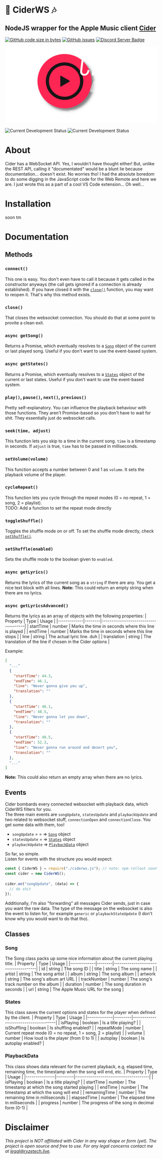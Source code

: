 # 🍎 CiderWS 🎶
## NodeJS wrapper for the Apple Music client [Cider](https://github.com/ciderapp/Cider)
[![GitHub code size in bytes](https://img.shields.io/github/languages/code-size/ryzetech/CiderWS?style=for-the-badge)](https://github.com/ryzetech/CiderWS) [![GitHub issues](https://img.shields.io/github/issues/ryzetech/CiderWS?style=for-the-badge)](https://github.com/ryzetech/CiderWS/issues) [![Discord Server Badge](https://img.shields.io/discord/863684433693245500?label=Join%20my%20Communty%20Discord%21&logo=Discord&logoColor=white&style=for-the-badge)](https://discord.gg/N9CuvqJtFK)

![CiderWS Cover](ciderws-repocover.png)

![Current Development Status](https://img.shields.io/badge/Current_Development_Status-MEME_%2F_Barely_working-critical?style=for-the-badge)
![Current Development Status](https://img.shields.io/badge/Publishing_Status-far_from_ready-critical?style=for-the-badge)


# About
Cider has a WebSocket API. Yes, I wouldn't have thought either! But, unlike the REST API, calling it "documentated" would be a blunt lie because documentation... doesn't exist. No worries tho! I had the absolute boredom to do some digging in the JavaScript code for the Web Remote and here we are. I just wrote this as a part of a cool VS Code extension... Oh well...

# Installation
soon tm

# Documentation
## Methods
### `connect()`
This one is easy. You don't even have to call it because it gets called in the constructor anyways (the call gets ignored if a connection is already established). If you have closed it with the [`close()`](#close) function, you may want to reopen it. That's why this method exists.

### `close()`
That closes the websocket connection. You should do that at some point to provite a clean exit.

### `async getSong()`
Returns a Promise, which eventually resolves to a [`Song`](#song) object of the current or last played song. Useful if you don't want to use the event-based system.

### `async getStates()`
Returns a Promise, which eventually resolves to a [`States`](#states) object of the current or last states. Useful if you don't want to use the event-based system.

### `play()`, `pause()`, `next()`, `previous()`
Pretty self-explanatory. You can influence the playback behaviour with those functions. They aren't Promise-based so you don't have to wait for shit. They essentially just do websocket calls.

### `seek(time, adjust)`
This function lets you skip to a time in the current song. `time` is a timestamp in seconds. If `adjust` is true, `time` has to be passed in milliseconds.  

### `setVolume(volume)`
This function accepts a number between 0 and 1 as `volume`. It sets the playback volume of the player.  

### `cycleRepeat()`
This function lets you cycle through the repeat modes (0 = no repeat, 1 = song, 2 = playlist).  
TODO: Add a function to set the repeat mode directly

### `toggleShuffle()`
Toggles the shuffle mode on or off. To set the shuffle mode directly, check [`setShuffle()`](#setshuffleenabled).

### `setShuffle(enabled)`
Sets the shuffle mode to the boolean given to `enabled`.  

### `async getLyrics()`
Returns the lyrics of the current song as a `string` if there are any. You get a nice text block with all lines. **Note:** This could return an empty string when there are no lyrics.

### `async getLyricsAdvanced()`
Returns the lyrics as an array of objects with the following properties:
| Property    | Type   | Usage                                |
|-------------|--------|--------------------------------------|
| startTime   | number | Marks the time in seconds where this line is played |
| endTime     | number | Marks the time in seconds where this line stops |
| line        | string | The actual lyric line. duh           |
| translation | string | The translation of the line if chosen in the Cider options |

Example:
```json
[
  "..."
  {
    "startTime": 44.3,
    "endTime": 46.1,
    "line": "Never gonna give you up",
    "translation": ""
  },
  {
    "startTime": 46.1,
    "endTime": 48.5,
    "line": "Never gonna let you down",
    "translation": ""
  },
  {
    "startTime": 48.5,
    "endTime": 52.3,
    "line": "Never gonna run around and desert you",
    "translation": ""
  },
  "..."
]
```
**Note:** This could also return an empty array when there are no lyrics.


## Events
Cider bombards every connected websocket with playback data, which CiderWS filters for you.  
The three main events are `songUpdate`, `statesUpdate` and `playbackUpdate` and two related to websocket stuff, `connectionOpen` and `connectionClose`. You get some data with them, too!
- `songUpdate` = = => [`Song`](#song) object
- `statesUpdate` = => [`States`](#states) object
- `playbackUpdate` => [`PlaybackData`](#playbackdata) object

So far, so simple.  
Listen for events with the structure you would expect:
```js
const { CiderWS } = require("./ciderws.js"); // note: npm rollout soon™
const cider = new CiderWS();

cider.on("songUpdate", (data) => {
  // do shit
});
```
Additionally, I'm also "forwarding" all messages Cider sends, just in case you want the raw data. The type of the message on the websocket is also the event to listen for, for example `generic` or `playbackStateUpdate` (I don't know why you would want to do that tho).  

## Classes
### Song
The Song class packs up some nice information about the current playing title.
| Property    | Type   | Usage                                |
|-------------|--------|--------------------------------------|
| id          | string | The song ID                          |
| title       | string | The song name                        |
| artist      | string | The song artist                      |
| album       | string | The song album                       |
| artwork     | string | The song's album art URL             |
| trackNumber | number | The song's track number on the album |
| duration    | number | The song duration in seconds         |
| url         | string | The Apple Music URL for the song     |

### States
This class saves the current options and states for the player when defined by the client.
| Property    | Type    | Usage                                |
|-------------|---------|--------------------------------------|
| isPlaying   | boolean | Is a title playing?                  |
| isShuffling | boolean | Is shuffling enabled?                |
| repeatMode  | number  | Current repeat mode (0 = no repeat, 1 = song, 2 = playlist) |
| volume      | number  | How loud is the player (from 0 to 1) |
| autoplay    | boolean | Is autoplay enabled?                 |

### PlaybackData
This class shows data relevant for the current playback, e.g. elapsed time, remaining time, the timestamp when the song will end, etc.
| Property      | Type    | Usage                                |
|---------------|---------|--------------------------------------|
| isPlaying     | boolean | Is a title playing?                  |
| startTime     | number  | The timestamp at which the song started playing |
| endTime       | number  | The timestamp at which the song will end |
| remainingTime | number  | The remaining time in milliseconds   |
| elapsedTime   | number  | The elapsed time in milliseconds     |
| progress      | number  | The progress of the song in decimal form (0-1) |

# Disclaimer
*This project is NOT affiliated with Cider in any way shape or form (yet). The project is open source and free to use. 
For any legal concerns contact me at <a href="mailto:legal@ryzetech.live">legal@ryzetech.live</a>.*
